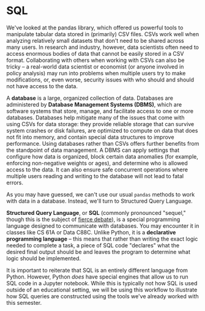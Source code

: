 # SQL

We've looked at the pandas library, which offered us powerful tools to manipulate tabular data stored in (primarily) CSV files. CSVs work well when analyzing relatively small datasets that don't need to be shared across many users. In research and industry, however, data scientists often need to access enormous bodies of data that cannot be easily stored in a CSV format. Collaborating with others when working with CSVs can also be tricky – a real-world data scientist or economist (or anyone involved in policy analysis) may run into problems when multiple users try to make modifications, or, even worse, security issues with who should and should not have access to the data. 

A **database** is a large, organized collection of data. Databases are administered by **Database Management Systems (DBMS)**, which are software systems that store, manage, and facilitate access to one or more databases. Databases help mitigate many of the issues that come with using CSVs for data storage: they provide reliable storage that can survive system crashes or disk failures, are optimized to compute on data that does not fit into memory, and contain special data structures to improve performance. Using databases rather than CSVs offers further benefits from the standpoint of data management. A DBMS can apply settings that configure how data is organized, block certain data anomalies (for example, enforcing non-negative weights or ages), and determine who is allowed access to the data. It can also ensure safe concurrent operations where multiple users reading and writing to the database will not lead to fatal errors.

As you may have guessed, we can't use our usual `pandas` methods to work with data in a database. Instead, we'll turn to Structured Query Language.

**Structured Query Language**, or **SQL** (commonly pronounced "sequel," though this is the subject of [fierce debate](https://patorjk.com/blog/2012/01/26/pronouncing-sql-s-q-l-or-sequel/)), is a special programming language designed to communicate with databases. You may encounter it in classes like CS 61A or Data C88C. Unlike Python, it is a **declarative programming language** – this means that rather than writing the exact logic needed to complete a task, a piece of SQL code "declares" what the desired final output should be and leaves the program to determine what logic should be implemented. 

It is important to reiterate that SQL is an entirely different language from Python. However, Python *does* have special engines that allow us to run SQL code in a Jupyter notebook. While this is typically not how SQL is used outside of an educational setting, we will be using this workflow to illustrate how SQL queries are constructed using the tools we've already worked with this semester.